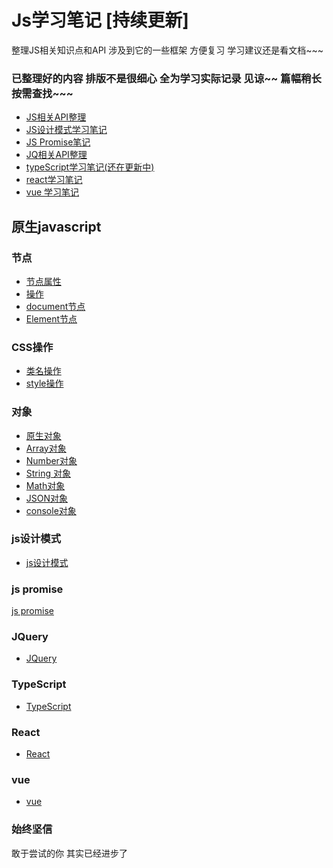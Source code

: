 # Js学习笔记 [持续更新]
 整理JS相关知识点和API 涉及到它的一些框架 方便复习 学习建议还是看文档~~~  

### 已整理好的内容  排版不是很细心 全为学习实际记录 见谅~~ 篇幅稍长 按需查找~~~
* <a href="#">JS相关API整理</a>
* <a href="#">JS设计模式学习笔记</a>
* <a href="#">JS Promise笔记</a>
* <a href="#">JQ相关API整理</a>
* <a href="#">typeScript学习笔记(还在更新中)</a>
* <a href="#">react学习笔记</a>
* <a href="#">vue 学习笔记</a>

## 原生javascript

### 节点
* [节点属性](jiedian.md)
* [操作](j_caozuo.md)
* [document节点](document.md)
* [Element节点](element.md)

### CSS操作
* [类名操作](style-name.md)
* [style操作](style.md)

### 对象
* [原生对象](obj.md)
* [Array对象](arr.md)
* [Number对象](number.md)
* [String 对象](string.md)
* [Math对象](math.md)
* [JSON对象](json.md)
* [console对象](console.md)

### js设计模式

* [js设计模式](./docjsdesign.js)

### js promise
[js promise](./doc/promise.js)


### JQuery
* [JQuery](./doc/jq.js)


### TypeScript
 * [TypeScript](./doc/ts.js) 

### React
* [React](./doc/react.js)


### vue
* [vue](./doc/vue.js)



### 始终坚信
敢于尝试的你 其实已经进步了
